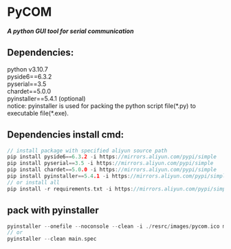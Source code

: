 # PyCOM
***A python GUI tool for serial communication***   

## Dependencies:
python v3.10.7  
pyside6==6.3.2  
pyserial==3.5  
chardet==5.0.0  
pyinstaller==5.4.1 (optional)  
notice: pyinstaller is used for packing the python script file(\*.py) to executable file(\*.exe).  

## Dependencies install cmd:
```C
// install package with specified aliyun source path
pip install pyside6==6.3.2 -i https://mirrors.aliyun.com/pypi/simple
pip install pyserial==3.5 -i https://mirrors.aliyun.com/pypi/simple
pip install chardet==5.0.0 -i https://mirrors.aliyun.com/pypi/simple
pip install pyinstaller==5.4.1 -i https://mirrors.aliyun.com/pypi/simple (optional)
// or install all
pip install -r requirements.txt -i https://mirrors.aliyun.com/pypi/simple
```

## pack with pyinstaller
```C
pyinstaller --onefile --noconsole --clean -i ./resrc/images/pycom.ico main.py
// or
pyinstaller --clean main.spec
```
